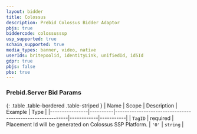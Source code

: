 ```yaml
---
layout: bidder
title: Colossus
description: Prebid Colossus Bidder Adaptor
pbjs: true
biddercode: colossusssp
usp_supported: true
schain_supported: true
media_types: banner, video, native
userIds: britepoolid, identityLink, unifiedId, id5Id
gdpr: true
pbjs: false
pbs: true
---
```


### Prebid.Server Bid Params

{: .table .table-bordered .table-striped }
| Name           | Scope    | Description                                              | Example    | Type      |
|----------------|----------|----------------------------------------------------------|------------|-----------|
| `TagID` | required | Placement Id will be generated on Colossus SSP Platform. | `'0'`        | `string` |
